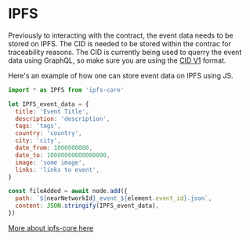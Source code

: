 # IPFS

Previously to interacting with the contract, the event data needs to be stored on IPFS. The CID is needed to be stored within the contrac for traceability reasons. The CID is currently being used to querry the event data using GraphQL, so make sure you are using the [CID V1](https://docs.ipfs.tech/concepts/content-addressing/#version-1-v1) format.

Here's an example of how one can store event data on IPFS using JS.

```js
import * as IPFS from 'ipfs-core'

let IPFS_event_data = {
  title: 'Event Title',
  description: 'description',
  tags: 'tags',
  country: 'country',
  city: 'city',
  date_from: 1000000000,
  date_to: 10000000000000000,
  image: 'some image',
  links: 'links to event',
}

const fileAdded = await node.add({
  path: `${nearNetworkId}_event_${element.event_id}.json`,
  content: JSON.stringify(IPFS_event_data),
})
```

[More about ipfs-core here](https://docs.ipfs.tech/basics/js/js-ipfs/)
